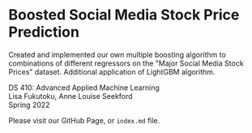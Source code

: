 # Boosted Social Media Stock Price Prediction  

Created and implemented our own multiple boosting algorithm to combinations of different regressors on the "Major Social Media Stock Prices" dataset. Additional application of LightGBM algorithm.


DS 410: Advanced Applied Machine Learning  
Lisa Fukutoku, Anne Louise Seekford  
Spring 2022 


Please visit our GitHub Page, or `index.md` file.
